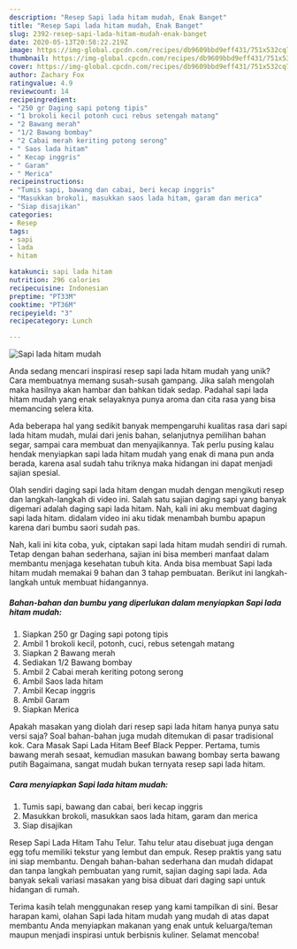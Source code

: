 ```yaml
---
description: "Resep Sapi lada hitam mudah, Enak Banget"
title: "Resep Sapi lada hitam mudah, Enak Banget"
slug: 2392-resep-sapi-lada-hitam-mudah-enak-banget
date: 2020-05-13T20:58:22.219Z
image: https://img-global.cpcdn.com/recipes/db9609bbd9eff431/751x532cq70/sapi-lada-hitam-mudah-foto-resep-utama.jpg
thumbnail: https://img-global.cpcdn.com/recipes/db9609bbd9eff431/751x532cq70/sapi-lada-hitam-mudah-foto-resep-utama.jpg
cover: https://img-global.cpcdn.com/recipes/db9609bbd9eff431/751x532cq70/sapi-lada-hitam-mudah-foto-resep-utama.jpg
author: Zachary Fox
ratingvalue: 4.9
reviewcount: 14
recipeingredient:
- "250 gr Daging sapi potong tipis"
- "1 brokoli kecil potonh cuci rebus setengah matang"
- "2 Bawang merah"
- "1/2 Bawang bombay"
- "2 Cabai merah keriting potong serong"
- " Saos lada hitam"
- " Kecap inggris"
- " Garam"
- " Merica"
recipeinstructions:
- "Tumis sapi, bawang dan cabai, beri kecap inggris"
- "Masukkan brokoli, masukkan saos lada hitam, garam dan merica"
- "Siap disajikan"
categories:
- Resep
tags:
- sapi
- lada
- hitam

katakunci: sapi lada hitam 
nutrition: 296 calories
recipecuisine: Indonesian
preptime: "PT33M"
cooktime: "PT36M"
recipeyield: "3"
recipecategory: Lunch

---
```



![Sapi lada hitam mudah](https://img-global.cpcdn.com/recipes/db9609bbd9eff431/751x532cq70/sapi-lada-hitam-mudah-foto-resep-utama.jpg)

Anda sedang mencari inspirasi resep sapi lada hitam mudah yang unik? Cara membuatnya memang susah-susah gampang. Jika salah mengolah maka hasilnya akan hambar dan bahkan tidak sedap. Padahal sapi lada hitam mudah yang enak selayaknya punya aroma dan cita rasa yang bisa memancing selera kita.

Ada beberapa hal yang sedikit banyak mempengaruhi kualitas rasa dari sapi lada hitam mudah, mulai dari jenis bahan, selanjutnya pemilihan bahan segar, sampai cara membuat dan menyajikannya. Tak perlu pusing kalau hendak menyiapkan sapi lada hitam mudah yang enak di mana pun anda berada, karena asal sudah tahu triknya maka hidangan ini dapat menjadi sajian spesial.

Olah sendiri daging sapi lada hitam dengan mudah dengan mengikuti resep dan langkah-langkah di video ini. Salah satu sajian daging sapi yang banyak digemari adalah daging sapi lada hitam. Nah, kali ini aku membuat daging sapi lada hitam. didalam video ini aku tidak menambah bumbu apapun karena dari bumbu saori sudah pas.


Nah, kali ini kita coba, yuk, ciptakan sapi lada hitam mudah sendiri di rumah. Tetap dengan bahan sederhana, sajian ini bisa memberi manfaat dalam membantu menjaga kesehatan tubuh kita. Anda bisa membuat Sapi lada hitam mudah memakai 9 bahan dan 3 tahap pembuatan. Berikut ini langkah-langkah untuk membuat hidangannya.

<!--inarticleads1-->

##### Bahan-bahan dan bumbu yang diperlukan dalam menyiapkan Sapi lada hitam mudah:

1. Siapkan 250 gr Daging sapi potong tipis
1. Ambil 1 brokoli kecil, potonh, cuci, rebus setengah matang
1. Siapkan 2 Bawang merah
1. Sediakan 1/2 Bawang bombay
1. Ambil 2 Cabai merah keriting potong serong
1. Ambil  Saos lada hitam
1. Ambil  Kecap inggris
1. Ambil  Garam
1. Siapkan  Merica


Apakah masakan yang diolah dari resep sapi lada hitam hanya punya satu versi saja? Soal bahan-bahan juga mudah ditemukan di pasar tradisional kok. Cara Masak Sapi Lada Hitam Beef Black Pepper. Pertama, tumis bawang merah sesaat, kemudian masukan bawang bombay serta bawang putih Bagaimana, sangat mudah bukan ternyata resep sapi lada hitam. 

<!--inarticleads2-->

##### Cara menyiapkan Sapi lada hitam mudah:

1. Tumis sapi, bawang dan cabai, beri kecap inggris
1. Masukkan brokoli, masukkan saos lada hitam, garam dan merica
1. Siap disajikan


Resep Sapi Lada Hitam Tahu Telur. Tahu telur atau disebuat juga dengan egg tofu memiliki tekstur yang lembut dan empuk. Resep praktis yang satu ini siap membantu. Dengah bahan-bahan sederhana dan mudah didapat dan tanpa langkah pembuatan yang rumit, sajian daging sapi lada. Ada banyak sekali variasi masakan yang bisa dibuat dari daging sapi untuk hidangan di rumah. 

Terima kasih telah menggunakan resep yang kami tampilkan di sini. Besar harapan kami, olahan Sapi lada hitam mudah yang mudah di atas dapat membantu Anda menyiapkan makanan yang enak untuk keluarga/teman maupun menjadi inspirasi untuk berbisnis kuliner. Selamat mencoba!
